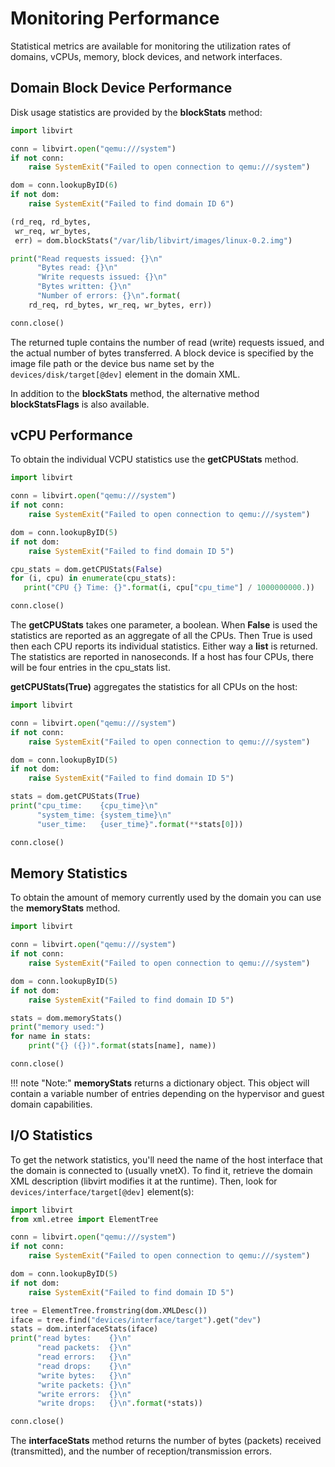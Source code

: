 # Monitoring Performance

Statistical metrics are available for monitoring the utilization rates of domains, vCPUs, memory, block devices, and network interfaces.

## Domain Block Device Performance

Disk usage statistics are provided by the **blockStats** method:

```python
import libvirt

conn = libvirt.open("qemu:///system")
if not conn:
    raise SystemExit("Failed to open connection to qemu:///system")

dom = conn.lookupByID(6)
if not dom:
    raise SystemExit("Failed to find domain ID 6")

(rd_req, rd_bytes,
 wr_req, wr_bytes,
 err) = dom.blockStats("/var/lib/libvirt/images/linux-0.2.img")

print("Read requests issued: {}\n"
      "Bytes read: {}\n"
      "Write requests issued: {}\n"
      "Bytes written: {}\n"
      "Number of errors: {}\n".format(
    rd_req, rd_bytes, wr_req, wr_bytes, err))

conn.close()
```

The returned tuple contains the number of read (write) requests issued, and the actual number of bytes transferred. A block device is specified by the image file path or the device bus name set by the `devices/disk/target[@dev]` element in the domain XML.

In addition to the **blockStats** method, the alternative method **blockStatsFlags** is also available.

## vCPU Performance

To obtain the individual VCPU statistics use the **getCPUStats** method.

```python
import libvirt

conn = libvirt.open("qemu:///system")
if not conn:
    raise SystemExit("Failed to open connection to qemu:///system")

dom = conn.lookupByID(5)
if not dom:
    raise SystemExit("Failed to find domain ID 5")

cpu_stats = dom.getCPUStats(False)
for (i, cpu) in enumerate(cpu_stats):
   print("CPU {} Time: {}".format(i, cpu["cpu_time"] / 1000000000.))

conn.close()
```

The **getCPUStats** takes one parameter, a boolean. When **False** is used the statistics are reported as an aggregate of all the CPUs. Then True is used then each CPU reports its individual statistics. Either way a **list** is returned. The statistics are reported in nanoseconds. If a host has four CPUs, there will be four entries in the cpu_stats list.

**getCPUStats(True)** aggregates the statistics for all CPUs on the host:

```python
import libvirt

conn = libvirt.open("qemu:///system")
if not conn:
    raise SystemExit("Failed to open connection to qemu:///system")

dom = conn.lookupByID(5)
if not dom:
    raise SystemExit("Failed to find domain ID 5")

stats = dom.getCPUStats(True)
print("cpu_time:    {cpu_time}\n"
      "system_time: {system_time}\n"
      "user_time:   {user_time}".format(**stats[0]))

conn.close()
```

## Memory Statistics

To obtain the amount of memory currently used by the domain you can use the **memoryStats** method.

```python
import libvirt

conn = libvirt.open("qemu:///system")
if not conn:
    raise SystemExit("Failed to open connection to qemu:///system")

dom = conn.lookupByID(5)
if not dom:
    raise SystemExit("Failed to find domain ID 5")

stats = dom.memoryStats()
print("memory used:")
for name in stats:
    print("{} ({})".format(stats[name], name))

conn.close()
```

!!! note "Note:"
    **memoryStats** returns a dictionary object. This object will contain a variable number of entries depending on the hypervisor and guest domain capabilities.

## I/O Statistics

To get the network statistics, you'll need the name of the host interface that the domain is connected to (usually vnetX). To find it, retrieve the domain XML description (libvirt modifies it at the runtime). Then, look for `devices/interface/target[@dev]` element(s):

```python
import libvirt
from xml.etree import ElementTree

conn = libvirt.open("qemu:///system")
if not conn:
    raise SystemExit("Failed to open connection to qemu:///system")

dom = conn.lookupByID(5)
if not dom:
    raise SystemExit("Failed to find domain ID 5")

tree = ElementTree.fromstring(dom.XMLDesc())
iface = tree.find("devices/interface/target").get("dev")
stats = dom.interfaceStats(iface)
print("read bytes:    {}\n"
      "read packets:  {}\n"
      "read errors:   {}\n"
      "read drops:    {}\n"
      "write bytes:   {}\n"
      "write packets: {}\n"
      "write errors:  {}\n"
      "write drops:   {}\n".format(*stats))

conn.close()
```

The **interfaceStats** method returns the number of bytes (packets) received (transmitted), and the number of reception/transmission errors.